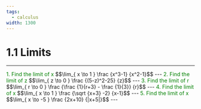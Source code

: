 ```yaml
---
tags:
  - calculus
width: 1300
---
```


# 1.1 Limits

---

<grid drag="40 30" drop="topleft">
<span style="color: green">1.  Find the limit of x</span>
$$\lim_{ x \to 1 } \frac {x^3-1} {x^2-1}$$ 
</grid>
---
<grid drag="40 30" drop="topleft">
<span style="color: green">2.  Find the limit of z</span>
$$\lim_{ z \to 0 } \frac {(5-z)^2-25} {z}$$
</grid>
---
<grid drag="40 30" drop="topleft">
<span style="color: green">3.  Find the limit of r</span>
$$\lim_{ r \to 0 } \frac {\frac {1}{r+3} - \frac {1}{3}} {r}$$
</grid>
---
<grid drag="40 30" drop="topleft">
<span style="color: green">4.  Find the limit of x</span>
$$\lim_{ x \to 1 } \frac {\sqrt {x+3} -2} {x-1}$$
</grid>
---
<grid drag="40 30" drop="topleft">
<span style="color: green">5.  Find the limit of x</span>
$$\lim_{ x \to -5 } \frac {2x+10} {|x+5|}$$
</grid>
---
